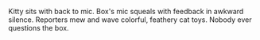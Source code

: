 Kitty sits with back to mic. Box's mic squeals with feedback in awkward
silence. Reporters mew and wave colorful, feathery cat toys. Nobody ever
questions the box.